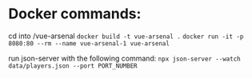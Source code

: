# Docker commands:
cd into /vue-arsenal
`docker build -t vue-arsenal .`
`docker run -it -p 8080:80 --rm --name vue-arsenal-1 vue-arsenal`

run json-server with the following command:
`npx json-server --watch data/players.json --port PORT_NUMBER`